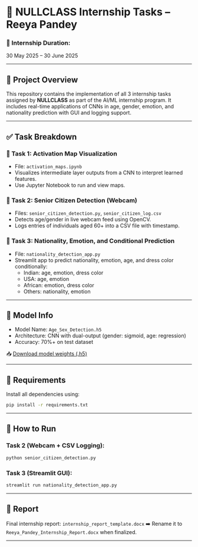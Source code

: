 
# 🎯 NULLCLASS Internship Tasks – Reeya Pandey

### 📅 Internship Duration:
30 May 2025 – 30 June 2025

---

## 📁 Project Overview

This repository contains the implementation of all 3 internship tasks assigned by **NULLCLASS** as part of the AI/ML internship program. It includes real-time applications of CNNs in age, gender, emotion, and nationality prediction with GUI and logging support.

---

## ✅ Task Breakdown

### 🔹 Task 1: Activation Map Visualization
- File: `activation_maps.ipynb`
- Visualizes intermediate layer outputs from a CNN to interpret learned features.
- Use Jupyter Notebook to run and view maps.

### 🔹 Task 2: Senior Citizen Detection (Webcam)
- Files: `senior_citizen_detection.py`, `senior_citizen_log.csv`
- Detects age/gender in live webcam feed using OpenCV.
- Logs entries of individuals aged 60+ into a CSV file with timestamp.

### 🔹 Task 3: Nationality, Emotion, and Conditional Prediction
- File: `nationality_detection_app.py`
- Streamlit app to predict nationality, emotion, age, and dress color conditionally:
  - Indian: age, emotion, dress color
  - USA: age, emotion
  - African: emotion, dress color
  - Others: nationality, emotion

---

## 💾 Model Info

- Model Name: `Age_Sex_Detection.h5`
- Architecture: CNN with dual-output (gender: sigmoid, age: regression)
- Accuracy: 70%+ on test dataset

📥 [Download model weights (.h5)](https://github.com/reeyapandey/nullclass-internship-tasks/raw/main/Age_Sex_Detection.h5)

---

## 🧰 Requirements

Install all dependencies using:

```bash
pip install -r requirements.txt
```

---

## 🚀 How to Run

### Task 2 (Webcam + CSV Logging):
```bash
python senior_citizen_detection.py
```

### Task 3 (Streamlit GUI):
```bash
streamlit run nationality_detection_app.py
```

---

## 📄 Report

Final internship report: `internship_report_template.docx`
➡️ Rename it to `Reeya_Pandey_Internship_Report.docx` when finalized.

---

 
